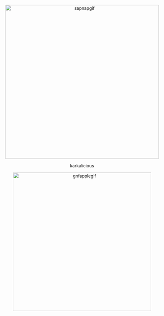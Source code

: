 <p align="center">
    <img width="500" src="https://files.catbox.moe/ibpbxf.gif" alt="sapnapgif">
</p>
<p align="center">
 karkalicious
</p>
<p align="center">
    <img width="450" src="https://files.catbox.moe/bpqp7j.gif" alt="gnfapplegif">
</p>
